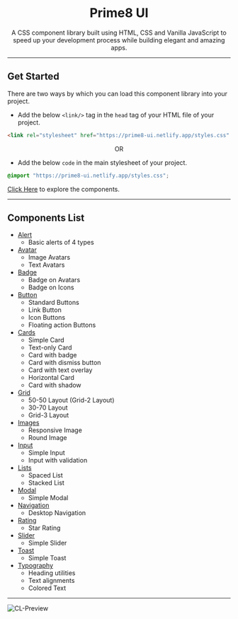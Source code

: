 <h1 align="center" font-weight: bold">Prime8 UI</h1>

<p align="center"> A CSS component library built using HTML, CSS and Vanilla JavaScript to speed up your development process while building elegant and amazing apps. </p>

---

## Get Started

There are two ways by which you can load this component library into your project.

- Add the below `<link/>` tag in the `head` tag of your HTML file of your project.

```html
<link rel="stylesheet" href="https://prime8-ui.netlify.app/styles.css" />
```

<p align="center">OR</p>

- Add the below `code` in the main stylesheet of your project.

```css
@import "https://prime8-ui.netlify.app/styles.css";
```

[Click Here](https://prime8-ui.netlify.app/components/alerts/) to explore the components.

---

## Components List

- [Alert](https://prime8-ui.netlify.app/components/alerts/)
  - Basic alerts of 4 types
- [Avatar](https://prime8-ui.netlify.app/components/avatar/)
  - Image Avatars
  - Text Avatars
- [Badge](https://prime8-ui.netlify.app/components/badge/)
  - Badge on Avatars
  - Badge on Icons
- [Button](https://prime8-ui.netlify.app/components/buttons/)
  - Standard Buttons
  - Link Button
  - Icon Buttons
  - Floating action Buttons
- [Cards](https://prime8-ui.netlify.app/components/cards/)
  - Simple Card
  - Text-only Card
  - Card with badge
  - Card with dismiss button
  - Card with text overlay
  - Horizontal Card
  - Card with shadow
- [Grid](https://prime8-ui.netlify.app/components/grid/)
  - 50-50 Layout (Grid-2 Layout)
  - 30-70 Layout
  - Grid-3 Layout
- [Images](https://prime8-ui.netlify.app/components/images/)
  - Responsive Image
  - Round Image
- [Input](https://prime8-ui.netlify.app/components/input/)
  - Simple Input
  - Input with validation
- [Lists](https://prime8-ui.netlify.app/components/lists/)
  - Spaced List
  - Stacked List
- [Modal](https://prime8-ui.netlify.app/components/modal/)
  - Simple Modal
- [Navigation](https://prime8-ui.netlify.app/components/navigation/)
  - Desktop Navigation
- [Rating](https://prime8-ui.netlify.app/components/rating/)
  - Star Rating
- [Slider](https://prime8-ui.netlify.app/components/slider/)
  - Simple Slider
- [Toast](https://prime8-ui.netlify.app/components/toast/)
  - Simple Toast
- [Typography](https://prime8-ui.netlify.app/components/typography/)
  - Heading utilities
  - Text alignments
  - Colored Text

---

![CL-Preview](https://user-images.githubusercontent.com/68545229/161278172-b8575750-fc8e-4285-80be-bd8dad10a2ed.gif)

